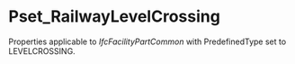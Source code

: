 # Pset_RailwayLevelCrossing

Properties applicable to _IfcFacilityPartCommon_ with PredefinedType set to LEVELCROSSING.

